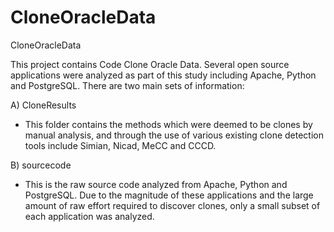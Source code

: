 CloneOracleData
===============

CloneOracleData


This project contains Code Clone Oracle Data. Several open source applications were analyzed as part of this study including Apache, Python and PostgreSQL. There are two main sets of information:


A) CloneResults
- This folder contains the methods which were deemed to be clones by manual analysis, and through the use of various existing clone detection tools include Simian, Nicad, MeCC and CCCD. 


B) sourcecode
- This is the raw source code analyzed from Apache, Python and PostgreSQL. Due to the magnitude of these applications and the large amount of raw effort required to discover clones, only a small subset of each application was analyzed.
